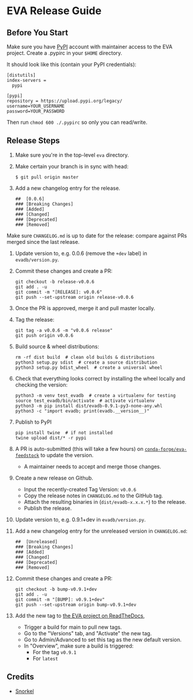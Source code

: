# EVA Release Guide

## Before You Start

Make sure you have [PyPI](https://pypi.org) account with maintainer access to the EVA project. 
Create a .pypirc in your `$HOME` directory.

It should look like this (contain your PyPI credentials):

```
[distutils]
index-servers =
  pypi

[pypi]
repository = https://upload.pypi.org/legacy/
username=YOUR_USERNAME
password=YOUR_PASSWORD
```

Then run `chmod 600 ./.pypirc` so only you can read/write.

## Release Steps

1. Make sure you're in the top-level `eva` directory.
1. Make certain your branch is in sync with head:
   
       $ git pull origin master

1. Add a new changelog entry for the release.

       ##  [0.0.6]
       ### [Breaking Changes]
       ### [Added]
       ### [Changed]
       ### [Deprecated]
       ### [Removed]

  Make sure `CHANGELOG.md` is up to date for the release: compare against PRs
  merged since the last release.

1. Update version to, e.g. 0.0.6 (remove the `+dev` label) in `evadb/version.py`.

1. Commit these changes and create a PR:

       git checkout -b release-v0.0.6
       git add . -u
       git commit -m "[RELEASE]: v0.0.6"
       git push --set-upstream origin release-v0.0.6

1. Once the PR is approved, merge it and pull master locally.

1. Tag the release:

       git tag -a v0.0.6 -m "v0.0.6 release"
       git push origin v0.0.6

1. Build source & wheel distributions:

       rm -rf dist build  # clean old builds & distributions
       python3 setup.py sdist  # create a source distribution
       python3 setup.py bdist_wheel  # create a universal wheel

1. Check that everything looks correct by installing the wheel locally and checking the version:

       python3 -m venv test_evadb  # create a virtualenv for testing
       source test_evadb/bin/activate  # activate virtualenv
       python3 -m pip install dist/evadb-0.9.1-py3-none-any.whl
       python3 -c "import evadb; print(evadb.__version__)"

1. Publish to PyPI

       pip install twine  # if not installed
       twine upload dist/* -r pypi

1. A PR is auto-submitted (this will take a few hours) on [`conda-forge/eva-feedstock`](https://github.com/conda-forge/eva-feedstock) to update the version.
    * A maintainer needs to accept and merge those changes.

1. Create a new release on Github.
    * Input the recently-created Tag Version: `v0.0.6`
    * Copy the release notes in `CHANGELOG.md` to the GitHub tag.
    * Attach the resulting binaries in (`dist/evadb-x.x.x.*`) to the release.
    * Publish the release.


1. Update version to, e.g. 0.9.1+dev in `evadb/version.py`.

1. Add a new changelog entry for the unreleased version in `CHANGELOG.md`:

       ##  [Unreleased]
       ### [Breaking Changes]
       ### [Added]
       ### [Changed]
       ### [Deprecated]
       ### [Removed]

1. Commit these changes and create a PR:

       git checkout -b bump-v0.9.1+dev
       git add . -u
       git commit -m "[BUMP]: v0.9.1+dev"
       git push --set-upstream origin bump-v0.9.1+dev

       
1. Add the new tag to [the EVA project on ReadTheDocs](https://readthedocs.org/projects/evadb),
    * Trigger a build for main to pull new tags.
    * Go to the "Versions" tab, and "Activate" the new tag.
    * Go to Admin/Advanced to set this tag as the new default version.
    * In "Overview", make sure a build is triggered:
        * For the tag `v0.9.1`
        * For `latest`


## Credits
* [Snorkel](https://github.com/snorkel-team/snorkel/blob/main/RELEASING.md)

